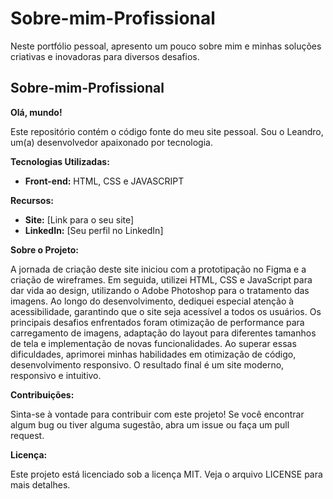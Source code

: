 # Sobre-mim-Profissional
Neste portfólio pessoal, apresento um pouco sobre mim e minhas soluções criativas e inovadoras para diversos desafios.

## Sobre-mim-Profissional

**Olá, mundo!**

Este repositório contém o código fonte do meu site pessoal. Sou o Leandro, um(a) desenvolvedor apaixonado por tecnologia. 

**Tecnologias Utilizadas:**

* **Front-end:** HTML, CSS e JAVASCRIPT

**Recursos:**

* **Site:** [Link para o seu site]
* **LinkedIn:** [Seu perfil no LinkedIn]

**Sobre o Projeto:**

A jornada de criação deste site iniciou com a prototipação no Figma e a criação de wireframes. Em seguida, utilizei HTML, CSS e JavaScript para dar vida ao design, utilizando o Adobe Photoshop para o tratamento das imagens. Ao longo do desenvolvimento, dediquei especial atenção à acessibilidade, garantindo que o site seja acessível a todos os usuários. Os principais desafios enfrentados foram otimização de performance para carregamento de imagens, adaptação do layout para diferentes tamanhos de tela e implementação de novas funcionalidades. Ao superar essas dificuldades, aprimorei minhas habilidades em otimização de código, desenvolvimento responsivo. O resultado final é um site moderno, responsivo e intuitivo.

**Contribuições:**

Sinta-se à vontade para contribuir com este projeto! Se você encontrar algum bug ou tiver alguma sugestão, abra um issue ou faça um pull request.

**Licença:**

Este projeto está licenciado sob a licença MIT. Veja o arquivo LICENSE para mais detalhes.
